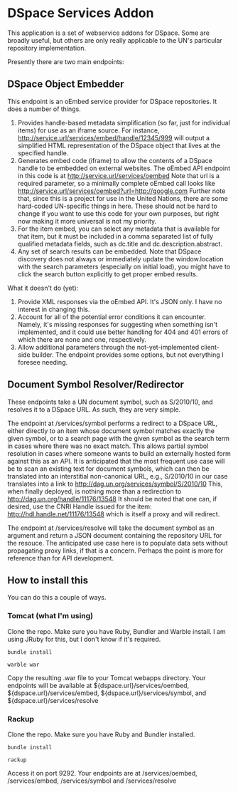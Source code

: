 DSpace Services Addon
======

This application is a set of webservice addons for DSpace. Some are broadly useful, but others are only really applicable to the UN's particular repository implementation. 

Presently there are two main endpoints:

## DSpace Object Embedder ##

This endpoint is an oEmbed service provider for DSpace repositories. It does a number of things.

1. Provides handle-based metadata simplification (so far, just for individual items) for use as an iframe source. For instance, http://service.url/services/embed/handle/12345/999 will output a simplified HTML representation of the DSpace object that lives at the specified handle.
2. Generates embed code (iframe) to allow the contents of a DSpace handle to be embedded on external websites. The oEmbed API endpoint in this code is at http://service.url/services/oembed Note that url is a required parameter, so a minimally complete oEmbed call looks like http://service.url/services/oembed?url=http://google.com Further note that, since this is a project for use in the United Nations, there are some hard-coded UN-specific things in here. These should not be hard to change if you want to use this code for your own purposes, but right now making it more universal is not my priority.
3. For the item embed, you can select any metadata that is available for that item, but it must be included in a comma separated list of fully qualified metadata fields, such as dc.title and dc.description.abstract.
4. Any set of search results can be embedded. Note that DSpace discovery does not always or immediately update the window.location with the search parameters (especially on initial load), you might have to click the search button explicitly to get proper embed results.

What it doesn't do (yet):

1. Provide XML responses via the oEmbed API. It's JSON only. I have no interest in changing this.
2. Account for all of the potential error conditions it can encounter. Namely, it's missing responses for suggesting when something isn't implemented, and it could use better handling for 404 and 401 errors of which there are none and one, respectively.
3. Allow additional parameters through the not-yet-implemented client-side builder. The endpoint provides some options, but not everything I foresee needing. 

## Document Symbol Resolver/Redirector ##

These endpoints take a UN document symbol, such as S/2010/10, and resolves it to a DSpace URL. As such, they are very simple.

The endpoint at /services/symbol performs a redirect to a DSpace URL, either directly to an item whose document symbol matches exactly the given symbol, or to a search page with the given symbol as the search term in cases where there was no exact match. This allows partial symbol resolution in cases where someone wants to build an externally hosted form against this as an API. It is anticipated that the most frequent use case will be to scan an existing text for document symbols, which can then be translated into an interstitial non-canonical URL, e.g., S/2010/10 in our case translates into a link to http://dag.un.org/services/symbol/S/2010/10 This, when finally deployed, is nothing more than a redirection to http://dag.un.org/handle/11176/13548 It should be noted that one can, if desired, use the CNRI Handle issued for the item: http://hdl.handle.net/11176/13548 which is itself a proxy and will redirect. 

The endpoint at /services/resolve will take the document symbol as an argument and return a JSON document containing the repository URL for the resouce. The anticipated use case here is to populate data sets without propagating proxy links, if that is a concern. Perhaps the point is more for reference than for API development.

## How to install this ##

You can do this a couple of ways. 

### Tomcat (what I'm using) ###

Clone the repo. Make sure you have Ruby, Bundler and Warble install. I am using JRuby for this, but I don't know if it's required.

`bundle install`

`warble war`

Copy the resulting .war file to your Tomcat webapps directory. Your endpoints will be available at ${dspace.url}/services/oembed, ${dspace.url}/services/embed, ${dspace.url}/services/symbol, and ${dspace.url}/services/resolve

### Rackup ###

Clone the repo. Make sure you have Ruby and Bundler installed. 

`bundle install`

`rackup`

Access it on port 9292. Your endpoints are at /services/oembed, /services/embed, /services/symbol and /services/resolve
